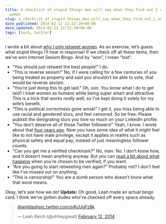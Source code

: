 ```yaml
---
title: A checklist of stupid things men will say when they find out I only retweet
  women
slug: a_checklist_of_stupid_things_men_will_say_when_they_find_out_i_only_retweet_women
date_published: 2014-02-12 22:52:28+00:00
date_updated: 2014-02-12 22:52:28+00:00
tags: [tech, twitter]
---
```

I wrote a bit about [why I only retweet women](https://medium.com/p/79403a7eade1). As an exercise, let’s guess what stupid things I’ll hear in response! If we check off all these items, then we’ve won Internet Sexism Bingo. And by “won”, I mean “lost”.

- “You should just retweet the best people!” I do.
- “This is reverse sexism!” No, if I were calling for a few centuries of you being treated as property and said you shouldn’t be able to vote, that would be reverse sexism.
- “You’re just doing this to get laid.” Oh, son. You know what I do to get laid? I treat women as humans while being super smart and attractive. This is a trick that works *really* well, so I’ve kept doing it solely for my wife’s benefit.
- “This is political correctness gone amok!” I get it, you miss being able to use racial and gendered slurs, and feel censored. So be free: Please publish the denigrating slurs you love so much on your LinkedIn profile.
- “You don’t deserve all of those Twitter followers!” Yeah, I know. I wrote about that [four years ago](/2010/01/nobody-has-a-million-twitter-followers). Now you have some idea of what it might feel like to not have male privilege, except it applies in realms such as physical safety and equal pay, instead of just meaningless follower counts.
- “Can you get me a verified checkmark?” No, man. No. I don’t know how, and it doesn’t mean anything anyway. But you can [read a bit about what happens](/2010/01/nobody-has-a-million-twitter-followers) when you’re chosen to be verified, if you want.
- “Are you going to start retweeting men again?” Probably not? I don’t feel like I’ve missed out on anything.
- “This is censorship!” You are a dumb person who doesn’t know what that word means.

Okay, let’s see how we do!
**Update:** Oh good, Leah made an actual bingo card. I think we’ve gotten dudes who’ve checked off every space already.

> [@anildash](https://twitter.com/anildash)[pic.twitter.com/sjKcUgFz8k](http://t.co/sjKcUgFz8k)
> 
> — Leah Reich (@ohheygreat) [February 12, 2014](https://twitter.com/ohheygreat/statuses/433750477633646592)
